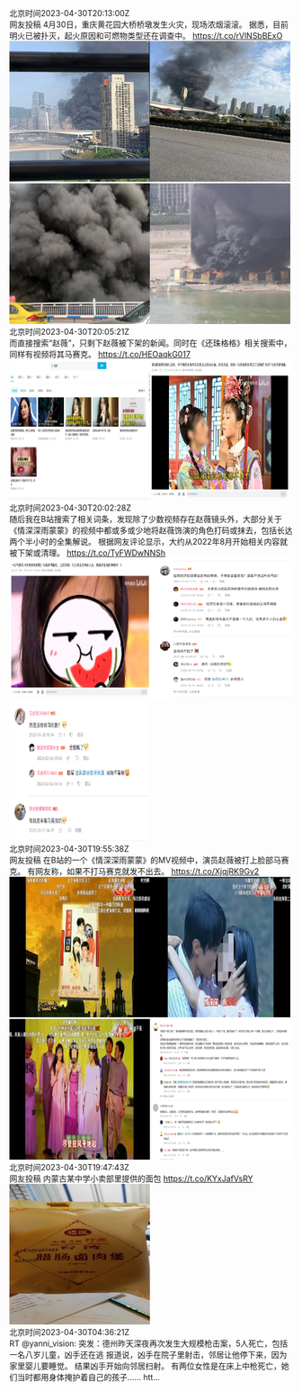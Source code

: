 北京时间2023-04-30T20:13:00Z<br>网友投稿
4月30日，重庆黄花园大桥桥墩发生火灾，现场浓烟滚滚。
据悉，目前明火已被扑灭，起火原因和可燃物类型还在调查中。 https://t.co/rVlNSbBExO<br><img src='/temp/2023/1652647234830254080_0.jpg' width='250' height='250'><img src='/temp/2023/1652647234830254080_1.jpg' width='250' height='250'><img src='/temp/2023/1652647234830254080_2.jpg' width='250' height='250'><img src='/temp/2023/1652647234830254080_3.jpg' width='250' height='250'><br>北京时间2023-04-30T20:05:21Z<br>而直接搜索“赵薇”，只剩下赵薇被下架的新闻。同时在《还珠格格》相关搜索中，同样有视频将其马赛克。 https://t.co/HEOaqkG017<br><img src='/temp/2023/1652645310663884800_0.jpg' width='250' height='250'><img src='/temp/2023/1652645310663884800_1.jpg' width='250' height='250'><br>北京时间2023-04-30T20:02:28Z<br>随后我在B站搜索了相关词条，发现除了少数视频存在赵薇镜头外，大部分关于《情深深雨蒙蒙》的视频中都或多或少地将赵薇饰演的角色打码或抹去，包括长达两个半小时的全集解说。
根据网友评论显示，大约从2022年8月开始相关内容就被下架或清理。 https://t.co/TyFWDwNNSh<br><img src='/temp/2023/1652644586412470280_0.jpg' width='250' height='250'><img src='/temp/2023/1652644586412470280_1.jpg' width='250' height='250'><img src='/temp/2023/1652644586412470280_2.jpg' width='250' height='250'><br>北京时间2023-04-30T19:55:38Z<br>网友投稿
在B站的一个《情深深雨蒙蒙》的MV视频中，演员赵薇被打上脸部马赛克。
有网友称，如果不打马赛克就发不出去。 https://t.co/XjqjRK9Gv2<br><img src='/temp/2023/1652642866936655872_0.jpg' width='250' height='250'><img src='/temp/2023/1652642866936655872_1.jpg' width='250' height='250'><img src='/temp/2023/1652642866936655872_2.jpg' width='250' height='250'><img src='/temp/2023/1652642866936655872_3.jpg' width='250' height='250'><br>北京时间2023-04-30T19:47:43Z<br>网友投稿
内蒙古某中学小卖部里提供的面包 https://t.co/KYxJafVsRY<br><img src='/temp/2023/1652640872498970626_0.jpg' width='250' height='250'><br>北京时间2023-04-30T04:36:21Z<br>RT @yanni_vision: 突发：德州昨天深夜再次发生大规模枪击案，5人死亡，包括一名八岁儿童，凶手还在逃
报道说，凶手在院子里射击，邻居让他停下来，因为家里婴儿要睡觉。
结果凶手开始向邻居扫射。
有两位女性是在床上中枪死亡，她们当时都用身体掩护着自己的孩子…… htt…<br><br>